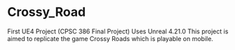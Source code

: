 # Crossy_Road
First UE4 Project (CPSC 386 Final Project)
Uses Unreal 4.21.0
This project is aimed to replicate the game Crossy Roads which is playable on mobile.
